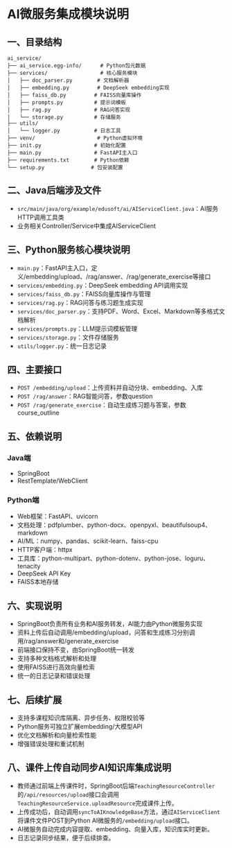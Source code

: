 # AI微服务集成模块说明

## 一、目录结构
```
ai_service/
├── ai_service.egg-info/      # Python包元数据
├── services/                 # 核心服务模块
│   ├── doc_parser.py        # 文档解析器
│   ├── embedding.py         # DeepSeek embedding实现
│   ├── faiss_db.py         # FAISS向量库操作
│   ├── prompts.py          # 提示词模板
│   ├── rag.py              # RAG问答实现
│   └── storage.py          # 存储服务
├── utils/
│   └── logger.py           # 日志工具
├── venv/                    # Python虚拟环境
├── init.py                 # 初始化配置
├── main.py                 # FastAPI主入口
├── requirements.txt        # Python依赖
└── setup.py               # 包安装配置
```

## 二、Java后端涉及文件
- `src/main/java/org/example/edusoft/ai/AIServiceClient.java`：AI服务HTTP调用工具类
- 业务相关Controller/Service中集成AIServiceClient

## 三、Python服务核心模块说明
- `main.py`：FastAPI主入口，定义/embedding/upload、/rag/answer、/rag/generate_exercise等接口
- `services/embedding.py`：DeepSeek embedding API调用实现
- `services/faiss_db.py`：FAISS向量库操作与管理
- `services/rag.py`：RAG问答与练习题生成实现
- `services/doc_parser.py`：支持PDF、Word、Excel、Markdown等多格式文档解析
- `services/prompts.py`：LLM提示词模板管理
- `services/storage.py`：文件存储服务
- `utils/logger.py`：统一日志记录

## 四、主要接口
- `POST /embedding/upload`：上传资料并自动分块、embedding、入库
- `POST /rag/answer`：RAG智能问答，参数question
- `POST /rag/generate_exercise`：自动生成练习题与答案，参数course_outline

## 五、依赖说明
### Java端
- SpringBoot
- RestTemplate/WebClient

### Python端
- Web框架：FastAPI、uvicorn
- 文档处理：pdfplumber、python-docx、openpyxl、beautifulsoup4、markdown
- AI/ML：numpy、pandas、scikit-learn、faiss-cpu
- HTTP客户端：httpx
- 工具库：python-multipart、python-dotenv、python-jose、loguru、tenacity
- DeepSeek API Key
- FAISS本地存储

## 六、实现说明
- SpringBoot负责所有业务和AI服务转发，AI能力由Python微服务实现
- 资料上传后自动调用/embedding/upload，问答和生成练习分别调用/rag/answer和/generate_exercise
- 前端接口保持不变，由SpringBoot统一转发
- 支持多种文档格式解析和处理
- 使用FAISS进行高效向量检索
- 统一的日志记录和错误处理

## 七、后续扩展
- 支持多课程知识库隔离、异步任务、权限校验等
- Python服务可独立扩展embedding/大模型API
- 优化文档解析和向量检索性能
- 增强错误处理和重试机制

## 八、课件上传自动同步AI知识库集成说明
- 教师通过前端上传课件时，SpringBoot后端`TeachingResourceController`的`/api/resources/upload`接口会调用`TeachingResourceService.uploadResource`完成课件上传。
- 上传成功后，自动调用`syncToAIKnowledgeBase`方法，通过`AIServiceClient`将课件文件POST到Python AI微服务的`/embedding/upload`接口。
- AI微服务自动完成内容提取、embedding、向量入库，知识库实时更新。
- 日志记录同步结果，便于后续排查。 